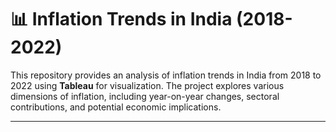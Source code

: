 
# 📊 Inflation Trends in India (2018-2022)

This repository provides an analysis of inflation trends in India from 2018 to 2022 using **Tableau** for visualization. The project explores various dimensions of inflation, including year-on-year changes, sectoral contributions, and potential economic implications.

---


